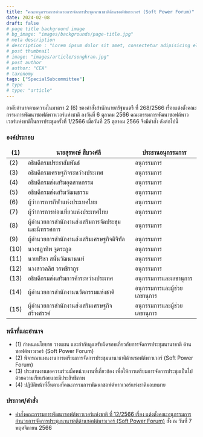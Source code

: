 ```yaml
---
title: "คณะอนุกรรมการอำนวยการจัดการประชุมนานาชาติด้านซอฟต์พาวเวอร์ (Soft Power Forum)"
date: 2024-02-08
draft: false
# page title background image
# bg_image: "images/backgrounds/page-title.jpg"
# meta description
# description : "Lorem ipsum dolor sit amet, consectetur adipisicing elit, sed do eiusmod tempor incididunt ut labore. dolore magna aliqua. Ut enim ad minim veniam, quis nostrud."
# post thumbnail
# image: "images/article/songkran.jpg"
# post author
# author: "CEA"
# taxonomy
tags: ["SpecialSubcommittee"]
# type
# type: "article"
---
```


<style>
  td, th { border: none!important; }
</style>

อาศัยอำนาจตามความในมาตรา 2 (6) ของคำสั่งสำนักนายกรัฐมนตรี ที่ 268/2566 เรื่องแต่งตั้งคณะกรรมการพัฒนาซอฟต์พาวเวอร์แห่งชาติ ลงวันที่ 6 ตุลาคม 2566 คณะกรรมการพัฒนาซอฟต์พาวเวอร์แห่งชาติในการประชุมครั้งที่ 1/2566 เมื่อวันที่ 25 ตุลาคม 2566 จึงมีคำสั่ง ดังต่อไปนี้

### องค์ประกอบ

| (1) | นายสุรพงษ์ สืบวงศ์ลี | ประธานอนุกรรมการ |
| --- | --- | --- |
| (2) | อธิบดีกรมประชาสัมพันธ์ | อนุกรรมการ |
| (3) | อธิบดีกรมเศรษฐกิจระหว่างประเทศ | อนุกรรมการ |
| (4) | อธิบดีกรมส่งเสริมอุตสาหกรรม | อนุกรรมการ |
| (5) | อธิบดีกรมส่งเสริมวัฒนธรรม | อนุกรรมการ |
| (6) | ผู้ว่าการการกีฬาแห่งประเทศไทย | อนุกรรมการ |
| (7) | ผู้ว่าการการท่องเที่ยวแห่งประเทศไทย | อนุกรรมการ |
| (8) | ผู้อำนวยการสำนักงานส่งเสริมการจัดประชุมและนิทรรศการ | อนุกรรมการ |
| (9) | ผู้อำนวยการสำนักงานส่งเสริมเศรษฐกิจดิจิทัล | อนุกรรมการ |
| (10) | นางชฎาทิพ จูตระกูล | อนุกรรมการ |
| (11) | นายปรีชา สนั่นวัฒนานนท์ | อนุกรรมการ |
| (12) | นางสาวลลิส วรพชิรากูร | อนุกรรมการ |
| (13) | อธิบดีกรมส่งเสริมการค้าระหว่างประเทศ | อนุกรรมการและเลขานุการ |
| (14) | ผู้อำนวยการสำนักงานนวัตกรรมแห่งชาติ| อนุกรรมการและผู้ช่วยเลขานุการ |
| (15) | ผู้อำนวยการสำนักงานส่งเสริมเศรษฐกิจสร้างสรรค์ | อนุกรรมการและผู้ช่วยเลขานุการ |

### หน้าที่และอำนาจ

* (1) กำหนดนโยบาย วางแผน และกำกับดูแลรับผิดชอบเกี่ยวกับการจัดการประชุมนานาชาติ ด้านซอฟต์พาวเวอร์ (Soft Power Forum)
* (2) พิจารณาแผนงานการเตรียมการจัดการประชุมนานาชาติด้านซอฟต์พาวเวอร์ (Soft Power Forum)
* (3) ประสานงานขอความร่วมมือหน่วยงานที่เกี่ยวข้อง เพื่อให้การเตรียมการจัดการประชุมเป็นไปด้วยความเรียบร้อยและมีประสิทธิภาพ
* (4) ปฏิบัติหน้าที่อื่นตามที่คณะกรรมการพัฒนาซอฟต์พาวเวอร์แห่งชาติมอบหมาย

### ประกาศ/คำสั่ง

* [คำสั่งคณะกรรมการพัฒนาซอฟต์พาวเวอร์แห่งชาติ ที่ 12/2566 เรื่อง แต่งตั้งคณะอนุกรรมการอำนวยการจัดการประชุมนานาชาติด้านซอฟต์พาวเวอร์ (Soft Power Forum)](</files/คำสั่งแต่งตั้งที่ 12-2566  คณะอนุฯ Soft Power Forum.pdf>) สั่ง ณ วันที่ 7 พฤศจิกายน 2566

